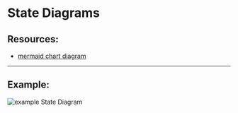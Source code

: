# State Diagrams
## Resources:
- [mermaid chart diagram](https://www.mermaidchart.com/)

---
## Example:
![example State Diagram](/docs/img/StateDiagram.png)

